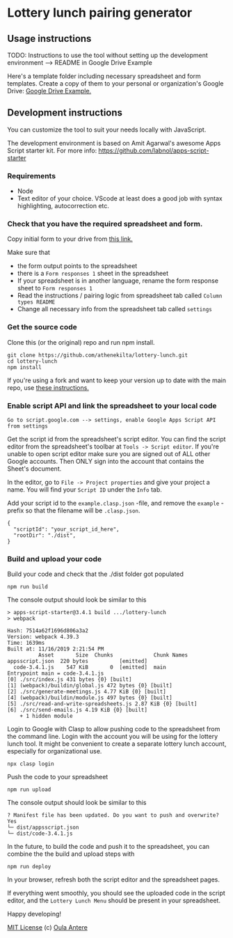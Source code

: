 # Lottery lunch pairing generator

## Usage instructions

TODO: Instructions to use the tool without setting up the development environment --> README in Google Drive Example

Here's a template folder including necessary spreadsheet and form templates. Create a copy of them to your personal or organization's Google Drive:
[Google Drive Example.](https://drive.google.com/open?id=1QCP4pGlA-mGtN0qac88k1IgUi6QAOzM3)

## Development instructions

You can customize the tool to suit your needs locally with JavaScript.

The development environment is based on Amit Agarwal's awesome Apps Script starter kit.
For more info:
https://github.com/labnol/apps-script-starter

### Requirements

- Node
- Text editor of your choice. VScode at least does a good job
  with syntax highlighting, autocorrection etc.

### Check that you have the required spreadsheet and form.

Copy initial form to your drive from [this link.](https://drive.google.com/open?id=1QCP4pGlA-mGtN0qac88k1IgUi6QAOzM3)

Make sure that

- the form output points to the spreadsheet
- there is a `Form responses 1` sheet in the spreadsheet
- If your spreadsheet is in another language, rename the form response sheet to `Form responses 1`
- Read the instructions / pairing logic from spreadsheet tab called `Column types README`
- Change all necessary info from the spreadsheet tab called `settings` 

### Get the source code

Clone this (or the original) repo and run npm install.

```
git clone https://github.com/athenekilta/lottery-lunch.git
cd lottery-lunch
npm install
```

If you're using a fork and want to keep your version up to date with the main repo, use [these instructions.](https://help.github.com/en/github/collaborating-with-issues-and-pull-requests/syncing-a-fork)

### Enable script API and link the spreadsheet to your local code

```
Go to script.google.com --> settings, enable Google Apps Script API from settings
```

Get the script id from the spreadsheet's script editor. You can find the
script editor from the spreadsheet's toolbar at `Tools -> Script editor`. If you're unable to open script editor make sure you are signed out of ALL other Google accounts. Then ONLY sign into the account that contains the Sheet's document.

In the editor, go to `File -> Project properties` and give your project a name.
You will find your `Script ID` under the `Info` tab.

Add your script id to the `example.clasp.json` -file, and remove the `example` -prefix so that the filename will be `.clasp.json`.

```
{
  "scriptId": "your_script_id_here",
  "rootDir": "./dist",
}
```

### Build and upload your code

Build your code and check that the ./dist folder got populated

```
npm run build
```

The console output should look be similar to this

```
> apps-script-starter@3.4.1 build .../lottery-lunch
> webpack

Hash: 7514a62f1696d806a3a2
Version: webpack 4.39.3
Time: 1639ms
Built at: 11/16/2019 2:21:54 PM
          Asset       Size  Chunks             Chunk Names
appsscript.json  220 bytes          [emitted]
  code-3.4.1.js    547 KiB       0  [emitted]  main
Entrypoint main = code-3.4.1.js
[0] ./src/index.js 431 bytes {0} [built]
[1] (webpack)/buildin/global.js 472 bytes {0} [built]
[2] ./src/generate-meetings.js 4.77 KiB {0} [built]
[4] (webpack)/buildin/module.js 497 bytes {0} [built]
[5] ./src/read-and-write-spreadsheets.js 2.87 KiB {0} [built]
[6] ./src/send-emails.js 4.19 KiB {0} [built]
    + 1 hidden module
```

Login to Google with Clasp to allow pushing code to the spreadsheet from the command line. Login with the account you will be using for the lottery lunch tool. It might be convenient to create a separate lottery lunch account, especially for organizational use.

```
npx clasp login
```

Push the code to your spreadsheet

```
npm run upload
```

The console output should look be similar to this

```
? Manifest file has been updated. Do you want to push and overwrite? Yes
└─ dist/appsscript.json
└─ dist/code-3.4.1.js
```

In the future, to build the code and push it to the spreadsheet, you can combine the the build and upload steps with

```
npm run deploy
```

In your browser, refresh both the script editor and the spreadsheet pages.

If everything went smoothly, you should see the uploaded code in the
script editor, and the `Lottery Lunch Menu` should be
present in your spreadsheet.

Happy developing!

[MIT License](https://github.com/labnol/apps-script-starter/blob/master/LICENSE) (c) [Oula Antere](https://linkedin.com/in/oulaantere)
